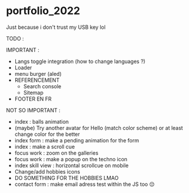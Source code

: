 # portfolio_2022

Just because i don't trust my USB key lol

TODO :

IMPORTANT :

-   Langs toggle integration (how to change languages ?)
-   Loader
-   menu burger (aled)
-   REFERENCEMENT
    -   Search console
    -   Sitemap
-   FOOTER EN FR

NOT SO IMPORTANT :

-   index : balls animation
-   (maybe) Try another avatar for Hello (match color scheme) or at least change color for the better
-   index form : make a pending animation for the form
-   index : make a scroll cue
-   focus work : zoom on the galleries
-   focus work : make a popup on the techno icon
-   index skill view : horizontal scrollcue on mobile
-   Change/add hobbies icons
-   DO SOMETHING FOR THE HOBBIES LMAO
-   contact form : make email adress test within the JS too 😔
